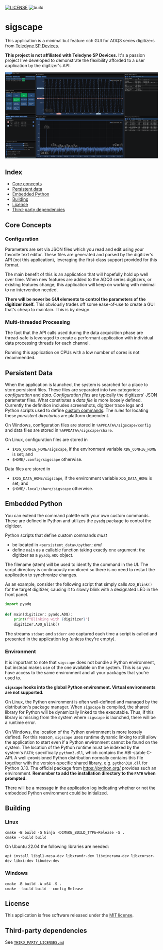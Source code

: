 [![LICENSE](https://img.shields.io/badge/license-MIT-blue.svg?style=flat-square)](https://opensource.org/licenses/MIT)
![build](https://github.com/sthenic/sigscape/workflows/build/badge.svg)

# sigscape

This application is a minimal but feature rich GUI for ADQ3 series digitizers
from [Teledyne SP Devices](https://spdevices.com).

**This project is not affiliated with Teledyne SP Devices.** It's a passion
project I've developed to demonstrate the flexibility afforded to a user
application by the digitizer's API.

![ui](data/ui.png)

## Index

- [Core concepts](#core-concepts)
- [Persistent data](#persistent-data)
- [Embedded Python](#embedded-python)
- [Building](#building)
- [License](#license)
- [Third-party dependencies](#third-party-dependencies)

## Core Concepts

### Configuration

Parameters are set via JSON files which you read and edit using your favorite
text editor. These files are generated and parsed by the digitizer's API (not
this application), leveraging the first-class support provided for this format.

The main benefit of this is an application that will hopefully hold up well over
time. When new features are added to the ADQ3 series digitizers, or existing
features change, this application will keep on working with minimal to no
intervention needed.

**There will be never be GUI elements to control the parameters of the digitizer
itself.** This obviously trades off some ease-of-use to create a GUI that's
cheap to maintain. This is by design.

### Multi-threaded Processing

The fact that the API calls used during the data acquisition phase are
thread-safe is leveraged to create a performant application with individual
data processing threads for each channel.

Running this application on CPUs with a low number of cores is not recommended.

## Persistent Data

When the application is launched, the system is searched for a place to store
persistent files. These files are separated into two categories: *configuration*
and *data*. *Configuration files* are typically the digitizers' JSON parameter
files. What constitutes a *data file* is more loosely defined. Currently the
definition includes screenshots, digitizer trace logs and Python scripts used to
define [custom commands](#embedded-python). The rules for locating these
*persistent directories* are platform dependent.

On Windows, configuration files are stored in `%APPDATA%/sigscape/config` and
data files are stored in `%APPDATA%/sigscape/share`.

On Linux, configuration files are stored in

- `$XDG_CONFIG_HOME/sigscape`, if the environment variable `XDG_CONFIG_HOME` is
  set; and
- `$HOME/.config/sigscape` otherwise.

Data files are stored in

- `$XDG_DATA_HOME/sigscape`, if the environment variable `XDG_DATA_HOME` is set;
  and
- `$HOME/.local/share/sigscape` otherwise.

## Embedded Python

You can extend the command palette with your own custom commands. These are
defined in Python and utilizes the `pyadq` package to control the digitizer.

Python scripts that define custom commands *must*

- be located in `<persistent_data>/python`; *and*
- define `main` as a callable function taking exactly one argument: the
  digitizer as a `pyadq.ADQ` object.

The filename (stem) will be used to identify the command in the UI. The script
directory is continuously monitored so there is no need to restart the
application to synchronize changes.

As an example, consider the following script that simply calls `ADQ_Blink()` for
the target digitizer, causing it to slowly blink with a designated LED in the
front panel.

```python
import pyadq

def main(digitizer: pyadq.ADQ):
    print(f"Blinking with {digitizer}")
    digitizer.ADQ_Blink()
```

The streams `stdout` and `stderr` are captured each time a script is called and
presented in the application log (unless they're empty).

### Environment

It is important to note that `sigscape` does not bundle a Python environment,
but instead makes use of the one available on the system. This is so you have
access to the same environment and all your packages that you're used to.

**`sigscape` hooks into the global Python environment. Virtual environments are
not supported.**

On Linux, the Python environment is often well-defined and managed by the
distribution's package manager. When `sigscape` is compiled, the shared library
for Python will be dynamically linked to the executable. Thus, if this library
is missing from the system where `sigscape` is launched, there will be a runtime
error.

On Windows, the location of the Python environment is more loosely defined. For
this reason, `sigscape` uses runtime dynamic linking to still allow the
application to start even if a Python environment cannot be found on the system.
The location of the Python runtime must be indexed by the system's `PATH`;
specifically `python3.dll`, which contains the ABI-stable C-API. A
well-provisioned Python distribution normally contains this file together with
the version-specific shared library, e.g. `python310.dll` for Python 3.10. The
official package from https://python.org/ provides such an environment.
**Remember to add the installation directory to the `PATH` when prompted.**

There will be a message in the application log indicating whether or not the
embedded Python environment could be initialized.

## Building

### Linux

```
cmake -B build -G Ninja -DCMAKE_BUILD_TYPE=Release -S .
cmake --build build
```

On Ubuntu 22.04 the following libraries are needed:
```
apt install libgl1-mesa-dev libxrandr-dev libxinerama-dev libxcursor-dev libxi-dev libudev-dev
```

### Windows

```
cmake -B build -A x64 -S .
cmake --build build --config Release
```

## License

This application is free software released under the [MIT
license](https://opensource.org/licenses/MIT).

## Third-party dependencies

See [`THIRD_PARTY_LICENSES.md`](THIRD_PARTY_LICENSES.md)
